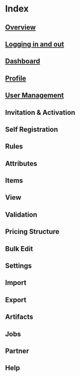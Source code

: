 # Index

## [Overview](overview.md)

## [Logging in and out](log-in.md)

## [Dashboard](dashboard.md)

## [Profile](profile.md)

## [User Management](user-roles-management.md)

## Invitation & Activation

## Self Registration

## Rules

## Attributes

## Items

## View

## Validation

## Pricing Structure

## Bulk Edit

## Settings

## Import

## Export

## Artifacts

## Jobs

## Partner

## Help









